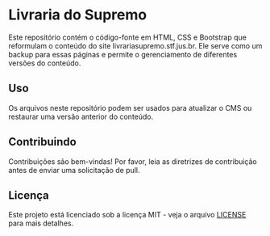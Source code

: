 # Livraria do Supremo

Este repositório contém o código-fonte em HTML, CSS e Bootstrap que reformulam o conteúdo do site livrariasupremo.stf.jus.br. Ele serve como um backup para essas páginas e permite o gerenciamento de diferentes versões do conteúdo.

## Uso

Os arquivos neste repositório podem ser usados para atualizar o CMS ou restaurar uma versão anterior do conteúdo.

## Contribuindo

Contribuições são bem-vindas! Por favor, leia as diretrizes de contribuição antes de enviar uma solicitação de pull.

## Licença

Este projeto está licenciado sob a licença MIT - veja o arquivo [LICENSE](LICENSE) para mais detalhes.
